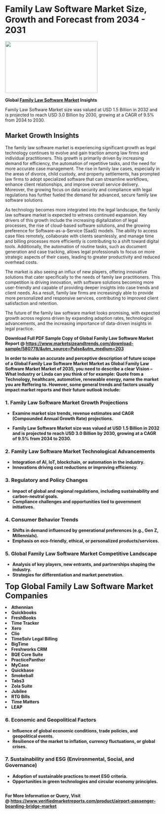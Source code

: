 <H1>Family Law Software Market Size, Growth and Forecast from 2034 - 2031</H1><img class="aligncenter size-medium wp-image-584254" src="https://thirdeyenews.in/wp-content/uploads/2034/09/Global-Market-Research-300x168.jpeg" alt="" width="300" height="168" /><p><strong>Global&nbsp;<a href="https://www.marketsizeandtrends.com/download-sample/580778/&amp;utm_source=Pulse&amp;utm_medium=203">Family Law Software Market</a> Insights</strong></p><p>Family Law Software Market size was valued at USD 1.5 Billion in 2032 and is projected to reach USD 3.0 Billion by 2030, growing at a CAGR of 9.5% from 2034 to 2030.</p><p><h2>Market Growth Insights</h2> <p>The family law software market is experiencing significant growth as legal technology continues to evolve and gain traction among law firms and individual practitioners. This growth is primarily driven by increasing demand for efficiency, the automation of repetitive tasks, and the need for more accurate case management. The rise in family law cases, especially in the areas of divorce, child custody, and property settlements, has prompted law firms to adopt specialized software that can streamline workflows, enhance client relationships, and improve overall service delivery. Moreover, the growing focus on data security and compliance with legal regulations has further fueled the demand for advanced, secure family law software solutions.</p> <p><strong></strong></p> <p>As technology becomes more integrated into the legal landscape, the family law software market is expected to witness continued expansion. Key drivers of this growth include the increasing digitalization of legal processes, the rise of cloud-based software solutions, and the growing preference for Software-as-a-Service (SaaS) models. The ability to access case files remotely, collaborate with clients seamlessly, and manage time and billing processes more efficiently is contributing to a shift toward digital tools. Additionally, the automation of routine tasks, such as document generation and case tracking, allows legal professionals to focus on more strategic aspects of their cases, leading to greater productivity and reduced overhead costs.</p> <p>The market is also seeing an influx of new players, offering innovative solutions that cater specifically to the needs of family law practitioners. This competition is driving innovation, with software solutions becoming more user-friendly and capable of providing deeper insights into case trends and client needs. As a result, family law firms are increasingly able to provide more personalized and responsive services, contributing to improved client satisfaction and retention.</p> <p>The future of the family law software market looks promising, with expected growth across regions driven by expanding adoption rates, technological advancements, and the increasing importance of data-driven insights in legal practice.</p> <p><strong></p><p><span class=""><strong>Download Full PDF Sample Copy of Global Family Law Software Market Report</strong> @ <a href="https://www.marketsizeandtrends.com/download-sample/580778/&amp;utm_source=Pulse&amp;utm_medium=203" target="_blank">https://www.marketsizeandtrends.com/download-sample/580778/&amp;utm_source=Pulse&amp;utm_medium=203</a></span></p><p>In order to make an accurate and perceptive description of future scope of a Global&nbsp;Family Law Software Market Market as Global&nbsp;Family Law Software Market Market of 2035, you need to describe a clear Vision &ndash; What Industry or Linda can you think of for example: Quote from a Technology, healthcare, automotive, renewable energy, name the market you are Reffering to. However, some general trends and factors usually impact market reports and their future outlook include:</p><h3>1.&nbsp;<strong>Family Law Software Market Growth Projections</strong></h3><ul><li>Examine market size trends, revenue estimates and CAGR (Compounded Annual Growth Rate) projections.</li><li><p>Family Law Software Market size was valued at USD 1.5 Billion in 2032 and is projected to reach USD 3.0 Billion by 2030, growing at a CAGR of 9.5% from 2034 to 2030.</p></li></ul><h3>2.&nbsp;<strong>Family Law Software Market Technological Advancements</strong></h3><ul><li>Integration of AI, IoT, blockchain, or automation in the industry.</li><li>Innovations driving cost reductions or improving efficiency.</li></ul><h3>3.&nbsp;<strong>Regulatory and Policy Changes</strong></h3><ul><li>Impact of global and regional regulations, including sustainability and carbon-neutral goals.</li><li>Compliance challenges and opportunities tied to government initiatives.</li></ul><h3>4.&nbsp;<strong>Consumer Behavior Trends</strong></h3><ul><li>Shifts in demand influenced by generational preferences (e.g., Gen Z, Millennials).</li><li>Emphasis on eco-friendly, ethical, or personalized products/services.</li></ul><h3>5.&nbsp;<strong>Global Family Law Software Market Competitive Landscape</strong></h3><ul><li>Analysis of key players, new entrants, and partnerships shaping the industry.</li><li>Strategies for differentiation and market penetration.</li></ul><p data-pm-slice="1 1 []"><span style="color: inherit; font-family: inherit; font-size: 25px;">Top Global Family Law Software Market Companies</span></p><div class="" data-test-id=""><p><li>Athennian</li><li> Quickbooks</li><li> FreshBooks</li><li> Time Tracker</li><li> Xero</li><li> Clio</li><li> TimeSolv Legal Billing</li><li> BigTime</li><li> Freshworks CRM</li><li> BQE Core Suite</li><li> PracticePanther</li><li> MyCase</li><li> Quickbase</li><li> Smokeball</li><li> Tabs3</li><li> Zola Suite</li><li> Jubilee</li><li> RTG Bills</li><li> Time Matters</li><li> LEAP</li></p></div><h3>6.&nbsp;<strong>Economic and Geopolitical Factors</strong></h3><ul><li>Influence of global economic conditions, trade policies, and geopolitical events.</li><li>Resilience of the market to inflation, currency fluctuations, or global crises.</li></ul><h3>7.&nbsp;<strong>Sustainability and ESG (Environmental, Social, and Governance)</strong></h3><ul><li>Adoption of sustainable practices to meet ESG criteria.</li><li>Opportunities in green technologies and circular economy principles.</li></ul><h2><strong style="font-size: 14px;">For More Information or Query, Visit @&nbsp;</strong><a style="background-color: #ffffff; font-size: 14px;" href="https://www.marketsizeandtrends.com/report/family-law-software-market/" target="_blank">https://www.verifiedmarketreports.com/product/airport-passenger-boarding-bridge-market</a></h2>

